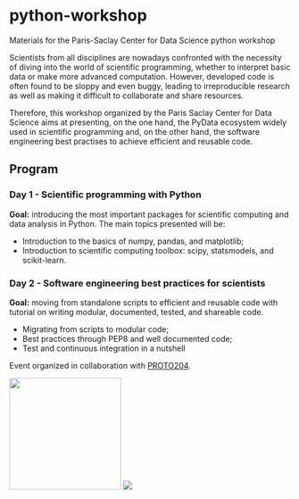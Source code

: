 # python-workshop

Materials for the Paris-Saclay Center for Data Science python workshop

Scientists from all disciplines are nowadays confronted with the necessity of diving into the world of scientific programming, whether to interpret basic data or make more advanced computation. However, developed code is often found to be sloppy and even buggy, leading to irreproducible research as well as making it difficult to collaborate and share resources.

Therefore, this workshop organized by the Paris Saclay Center for Data Science aims at presenting, on the one hand, the PyData ecosystem widely used in scientific programming and, on the other hand, the software engineering best practises to achieve efficient and reusable code.

## Program

### Day 1 - Scientific programming with Python

**Goal:** introducing the most important packages for scientific computing and data analysis in Python. The main topics presented will be:

* Introduction to the basics of numpy, pandas, and matplotlib;
* Introduction to scientific computing toolbox: scipy, statsmodels, and scikit-learn.

### Day 2 - Software engineering best practices for scientists

**Goal:** moving from standalone scripts to efficient and reusable code with tutorial on writing modular, documented, tested, and shareable code.

* Migrating from scripts to modular code;
* Best practices through PEP8 and well documented code;
* Test and continuous integration in a nutshell


Event organized in collaboration with [PROTO204](http://proto204.co/).

<img src="http://proto204.co/wp-content/uploads/2014/07/PROTO204-EPPS1501.png" height="200px"/>
<img src="img/logoUPSayPlusCDS_990.png"/>
